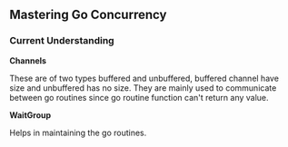 ## Mastering Go Concurrency

### Current Understanding
**Channels**

These are of two types buffered and unbuffered, buffered channel have size and unbuffered has no size. They are mainly used to communicate between go routines since go routine function can't return any value.

**WaitGroup**

Helps in maintaining the go routines.
